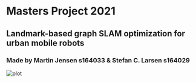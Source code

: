 # Masters Project 2021
## Landmark-based graph SLAM optimization for urban mobile robots
### Made by Martin Jensen s164033 & Stefan C. Larsen s164029

![plot](ged.png)
